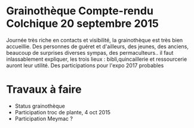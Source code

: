 # Grainothèque Compte-rendu Colchique 20 septembre 2015

Journée très riche en contacts et visibilité, la grainothèque est très bien accueillie.
Des personnes de guéret et d'ailleurs, des jeunes, des anciens, beaucoup de surprises diverses
sympas, des permaculteurs.. il faut inlassablement expliquer, les trois lieux : bibli,quincaillerie et
ressourcerie auront leur utilité.
Des participations pour l'expo 2017 probables


# Travaux à faire

* Status grainothèque
* Participation troc de plante, 4 oct 2015
* Participation Meymac ?
